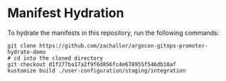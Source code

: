# Manifest Hydration

To hydrate the manifests in this repository, run the following commands:

```shell
git clone https://github.com/zachaller/argocon-gitops-promoter-hydrate-demo
# cd into the cloned directory
git checkout d1f277ba17a2f9f6d856fc4e678955f546db10af
kustomize build ./user-configuration/staging/integration
```
